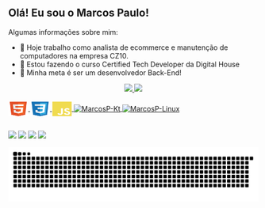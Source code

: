 ## Olá! Eu sou o Marcos Paulo!

Algumas informações sobre mim:

- 🔭 Hoje trabalho como analista de ecommerce e manutenção de computadores na empresa CZ10.
- 🌱 Estou fazendo o curso Certified Tech Developer da Digital House
- 🎯 Minha meta é ser um desenvolvedor Back-End!

<div align="center">
  <a href="https://github.com/MarcosP-Costa">
  <img height="180em" src="https://github-readme-stats.vercel.app/api?username=MarcosP-Costa&show_icons=true&theme=dark&include_all_commits=true&count_private=true"/>
  <img height="180em" src="https://github-readme-stats.vercel.app/api/top-langs/?username=MarcosP-Costa&layout=compact&langs_count=7&theme=dark"/>
</div>
  
<div style="display: inline_block"><br>
  <img align="center" alt="MarcosP-HTML" height="30" width="40" src="https://raw.githubusercontent.com/devicons/devicon/master/icons/html5/html5-original.svg">
  <img align="center" alt="MarcosP-CSS" height="30" width="40" src="https://raw.githubusercontent.com/devicons/devicon/master/icons/css3/css3-original.svg">
  <img align="center" alt="MarcosP-Js" height="30" width="40" src="https://raw.githubusercontent.com/devicons/devicon/master/icons/javascript/javascript-plain.svg">
  <img align="center" alt="MarcosP-Kt" height="30" width="40" src="https://cdn.jsdelivr.net/gh/devicons/devicon/icons/kotlin/kotlin-original.svg" />
  <img align="center" alt="MarcosP-Linux" height="30" width="40" src="https://cdn.jsdelivr.net/gh/devicons/devicon/icons/linux/linux-original.svg" />  
</div>

  ##
  
  <div> 
  <a href="https://www.instagram.com/marcos.nok/" target="_blank"><img src="https://img.shields.io/badge/-Instagram-%23E4405F?style=for-the-badge&logo=instagram&logoColor=white" target="_blank"></a>
    <a href="https://www.linkedin.com/in/marcospcostadev/" target="_blank"><img src="https://img.shields.io/badge/-LinkedIn-%230077B5?style=for-the-badge&logo=linkedin&logoColor=white" target="_blank"></a> 
  <a href = "mailto:marcosnokbuk@gmail.com"><img src="https://img.shields.io/badge/-Gmail-%23333?style=for-the-badge&logo=gmail&logoColor=white" target="_blank"></a>
  <a href = "mailto:marcos_nokbuk@hotmail.com"><img src="https://img.shields.io/badge/Microsoft_Outlook-0078D4?style=for-the-badge&logo=microsoft-outlook&logoColor=white" target="_blank"> </a>
 
  ![Snake animation](https://github.com/MarcosP-Costa/MarcosP-Costa/blob/output/github-contribution-grid-snake.svg)
 
</div>
